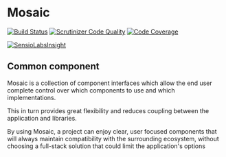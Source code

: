 # Mosaic

[![Build Status](https://travis-ci.org/Mosaic/Common.svg?branch=master)](https://travis-ci.org/Mosaic/Common)
[![Scrutinizer Code Quality](https://scrutinizer-ci.com/g/Mosaic/Common/badges/quality-score.png?b=master)](https://scrutinizer-ci.com/g/Mosaic/Common/?branch=master)
[![Code Coverage](https://scrutinizer-ci.com/g/Mosaic/Common/badges/coverage.png?b=master)](https://scrutinizer-ci.com/g/Mosaic/Common/?branch=master)

[![SensioLabsInsight](https://insight.sensiolabs.com/projects/47ddba14-458b-492f-9d1a-cd5f07c8182e/big.png)](https://insight.sensiolabs.com/projects/47ddba14-458b-492f-9d1a-cd5f07c8182e)

## Common component

Mosaic is a collection of component interfaces which allow the end user complete control over which components to use and which implementations.

This in turn provides great flexibility and reduces coupling between the application and libraries.

By using Mosaic, a project can enjoy clear, user focused components that will always maintain compatibility with the surrounding ecosystem, without choosing a full-stack solution that could limit the application's options

